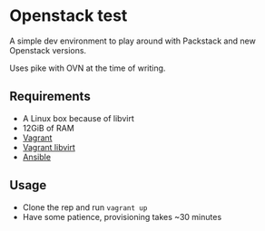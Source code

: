 # Openstack test

A simple dev environment to play around with Packstack and new
Openstack versions.

Uses pike with OVN at the time of writing.

## Requirements

* A Linux box because of libvirt
* 12GiB of RAM
* [Vagrant](https://www.vagrantup.com/downloads.html)
* [Vagrant libvirt](https://github.com/vagrant-libvirt/vagrant-libvirt)
* [Ansible](https://docs.ansible.com/ansible/latest/intro_installation.html)

## Usage

* Clone the rep and run `vagrant up`
* Have some patience, provisioning takes ~30 minutes

